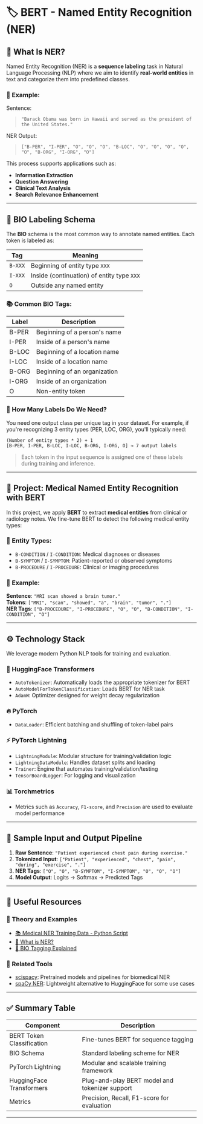 # 🏷️ BERT - Named Entity Recognition (NER)

## 📌 What Is NER?

Named Entity Recognition (NER) is a **sequence labeling** task in Natural Language Processing (NLP) where we aim to identify **real-world entities** in text and categorize them into predefined classes.

### 🧠 Example:  
Sentence:  
> `"Barack Obama was born in Hawaii and served as the president of the United States."`  

NER Output:  
> `["B-PER", "I-PER", "O", "O", "O", "B-LOC", "O", "O", "O", "O", "O", "B-ORG", "I-ORG", "O"]`  

This process supports applications such as:
- **Information Extraction**
- **Question Answering**
- **Clinical Text Analysis**
- **Search Relevance Enhancement**

---

## 🧬 BIO Labeling Schema

The **BIO** schema is the most common way to annotate named entities. Each token is labeled as:

| Tag      | Meaning                                 |
|----------|------------------------------------------|
| `B-XXX`  | Beginning of entity type `XXX`           |
| `I-XXX`  | Inside (continuation) of entity type `XXX` |
| `O`      | Outside any named entity                 |

### 📚 Common BIO Tags:

| Label   | Description                  |
|---------|------------------------------|
| B-PER   | Beginning of a person's name |
| I-PER   | Inside of a person's name    |
| B-LOC   | Beginning of a location name |
| I-LOC   | Inside of a location name    |
| B-ORG   | Beginning of an organization |
| I-ORG   | Inside of an organization    |
| O       | Non-entity token             |

### 🧮 How Many Labels Do We Need?

You need one output class per unique tag in your dataset. For example, if you're recognizing 3 entity types (PER, LOC, ORG), you'll typically need:

```
(Number of entity types * 2) + 1
[B-PER, I-PER, B-LOC, I-LOC, B-ORG, I-ORG, O] → 7 output labels
```

> Each token in the input sequence is assigned one of these labels during training and inference.

---

## 🧪 Project: Medical Named Entity Recognition with BERT

In this project, we apply **BERT** to extract **medical entities** from clinical or radiology notes. We fine-tune BERT to detect the following medical entity types:

### 🏥 Entity Types:
- `B-CONDITION` / `I-CONDITION`: Medical diagnoses or diseases
- `B-SYMPTOM` / `I-SYMPTOM`: Patient-reported or observed symptoms
- `B-PROCEDURE` / `I-PROCEDURE`: Clinical or imaging procedures

### 📌 Example:

**Sentence**: `"MRI scan showed a brain tumor."`  
**Tokens**: `["MRI", "scan", "showed", "a", "brain", "tumor", "."]`  
**NER Tags**: `["B-PROCEDURE", "I-PROCEDURE", "O", "O", "B-CONDITION", "I-CONDITION", "O"]`

---

## ⚙️ Technology Stack

We leverage modern Python NLP tools for training and evaluation.

### 🔗 HuggingFace Transformers
- `AutoTokenizer`: Automatically loads the appropriate tokenizer for BERT
- `AutoModelForTokenClassification`: Loads BERT for NER task
- `AdamW`: Optimizer designed for weight decay regularization

### 🔥 PyTorch
- `DataLoader`: Efficient batching and shuffling of token-label pairs

### ⚡ PyTorch Lightning
- `LightningModule`: Modular structure for training/validation logic
- `LightningDataModule`: Handles dataset splits and loading
- `Trainer`: Engine that automates training/validation/testing
- `TensorBoardLogger`: For logging and visualization

### 📊 Torchmetrics
- Metrics such as `Accuracy`, `F1-score`, and `Precision` are used to evaluate model performance

---

## 🧱 Sample Input and Output Pipeline

1. **Raw Sentence**: `"Patient experienced chest pain during exercise."`  
2. **Tokenized Input**: `["Patient", "experienced", "chest", "pain", "during", "exercise", "."]`  
3. **NER Tags**: `["O", "O", "B-SYMPTOM", "I-SYMPTOM", "O", "O", "O"]`  
4. **Model Output**: Logits → Softmax → Predicted Tags

---

## 🧰 Useful Resources

### 📄 Theory and Examples

- [📚 Medical NER Training Data - Python Script](https://data-engineer-academy.s3.us-east-1.amazonaws.com/ai-course/assets/section-two/bert-training/medical_ner_data.py)
- [🧠 What is NER?](https://nlp.stanford.edu/software/CRF-NER.html)
- [🧬 BIO Tagging Explained](https://huggingface.co/transformers/task_summary.html#named-entity-recognition)

### 🧪 Related Tools

- [scispacy](https://allenai.github.io/scispacy/): Pretrained models and pipelines for biomedical NER
- [spaCy NER](https://spacy.io/usage/linguistic-features#named-entities): Lightweight alternative to HuggingFace for some use cases

---

## ✅ Summary Table

| Component               | Description                                       |
|-------------------------|---------------------------------------------------|
| BERT Token Classification | Fine-tunes BERT for sequence tagging           |
| BIO Schema              | Standard labeling scheme for NER                 |
| PyTorch Lightning       | Modular and scalable training framework          |
| HuggingFace Transformers | Plug-and-play BERT model and tokenizer support |
| Metrics                 | Precision, Recall, F1-score for evaluation       |

---
